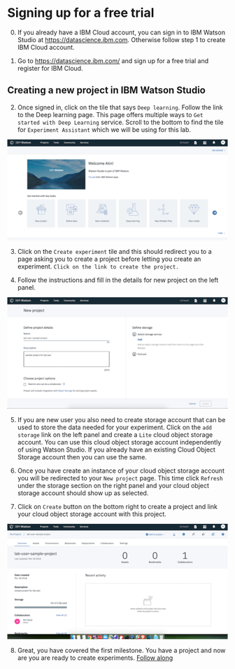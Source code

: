 # Signing up for a free trial

0. If you already have a IBM Cloud account, you can sign in to IBM Watson Studio at https://datascience.ibm.com. Otherwise follow step 1 to create IBM Cloud account.

1. Go to https://datascience.ibm.com/ and sign up for a free trial and register for IBM Cloud.

## Creating a new project in IBM Watson Studio

2. Once signed in, click on the tile that says `Deep learning`. Follow the link to the Deep learning page. This page offers multiple ways to `Get started with Deep Learning` service. Scroll to the bottom to find the tile for `Experiment Assistant` which we will be using for this lab.

![dl_landing_page](images/step_one/dl_landing_page.png)

3. Click on the `Create experiment` tile and this should redirect you to a page asking you to create a project before letting you create an experiment. `Click on the link to create the project.`

4. Follow the instructions and fill in the details for new project  on the left panel.

![create_project_page](images/step_one/create_project_page.png)

5. If you are new user you also need to create storage account that can be used to store the data needed for your experiment. Click on the `add storage` link on the left panel and create a `Lite` cloud object storage account. You can use this cloud object storage account independently of using Watson Studio. If you already have an existing Cloud Object Storage account then you can use the same.

6. Once you have create an instance of your cloud object storage account you will be redirected to your `New project` page. This time click `Refresh` under the storage section on the right panel and your cloud object storage account should show up as selected.

7. Click on `Create` button on the bottom right to create a project and link your cloud object storage account with this project.

![create_project_success](images/step_one/create_project_success.png)

8. Great, you have covered the first milestone. You have a project and now are you are ready to create experiments. [Follow along](step_two.md)